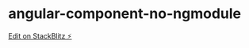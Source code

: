 # angular-component-no-ngmodule

[Edit on StackBlitz ⚡️](https://stackblitz.com/edit/angular-e6kcpn)